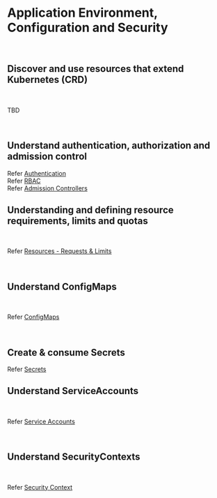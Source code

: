 # Application Environment, Configuration and Security

<br />

## Discover and use resources that extend Kubernetes (CRD)

<br />

TBD

<br />

## Understand authentication, authorization and admission control

Refer [Authentication](../topics/authentication.md)  
Refer [RBAC](../topics/rbac.md)  
Refer [Admission Controllers](../topics/admission_controllers.md)

## Understanding and defining resource requirements, limits and quotas

<br />

Refer [Resources - Requests & Limits](../topics/pods.md#resources)

<br />

## Understand ConfigMaps

<br />

Refer [ConfigMaps](../topics/configmaps.md)

<br />

## Create & consume Secrets

Refer [Secrets](../topics/secrets.md)

## Understand ServiceAccounts

<br />

Refer [Service Accounts](../topics/service_accounts.md)

<br />

## Understand SecurityContexts

<br />

Refer [Security Context](../topics/pod_security_context.md)

<br />